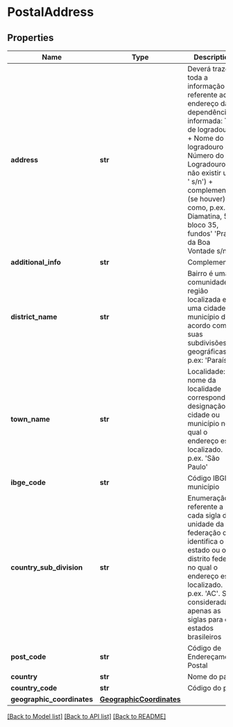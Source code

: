 # PostalAddress

## Properties
Name | Type | Description | Notes
------------ | ------------- | ------------- | -------------
**address** | **str** | Deverá trazer toda a informação referente ao endereço da dependência informada: Tipo de logradouro + Nome do logradouro + Número do Logradouro (se não existir usar &#x27; s/n&#x27;) + complemento (se houver), como, p.ex.: &#x27;R Diamatina, 59, bloco 35, fundos&#x27; &#x27;Praça da Boa Vontade s/n&#x27; | [optional] 
**additional_info** | **str** | Complemento | [optional] 
**district_name** | **str** | Bairro é uma comunidade ou região localizada em uma cidade ou município de acordo com as suas subdivisões geográficas. p.ex: &#x27;Paraíso&#x27; | [optional] 
**town_name** | **str** | Localidade: O nome da localidade corresponde à designação da cidade ou município no qual o endereço está localizado. p.ex. &#x27;São Paulo&#x27; | [optional] 
**ibge_code** | **str** | Código IBGE do município | [optional] 
**country_sub_division** | **str** | Enumeração referente a cada sigla da unidade da federação que identifica o estado ou o distrito federal, no qual o endereço está localizado. p.ex. &#x27;AC&#x27;. São consideradas apenas as siglas para os estados brasileiros | [optional] 
**post_code** | **str** | Código de Endereçamento Postal | [optional] 
**country** | **str** | Nome do país | [optional] 
**country_code** | **str** | Código do país | [optional] 
**geographic_coordinates** | [**GeographicCoordinates**](GeographicCoordinates.md) |  | [optional] 

[[Back to Model list]](../README.md#documentation-for-models) [[Back to API list]](../README.md#documentation-for-api-endpoints) [[Back to README]](../README.md)

